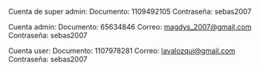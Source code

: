 Cuenta de super admin:
Documento: 1109492105
Contraseña: sebas2007


Cuenta admin:
Documento: 65634846 
Correo: magdys_2007@gmail.com
Contraseña: sebas2007

Cuenta user:
Documento: 1107978281
Correo: lavalozqui@gmail.com
Contraseña: sebas2007

